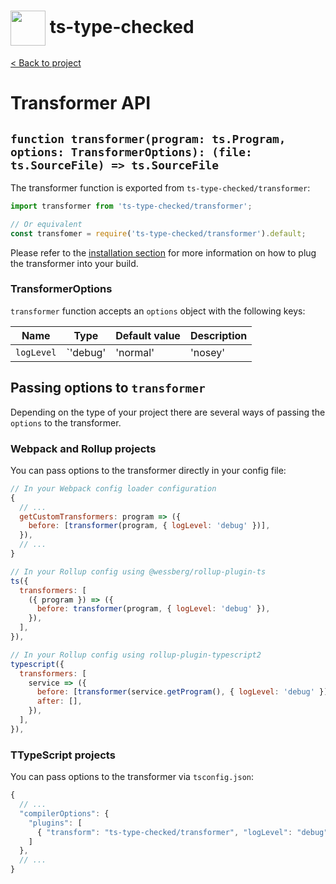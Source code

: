 <h1>
  <img height="56px" width="auto" src="https://raw.githubusercontent.com/janjakubnanista/ts-type-checked/main/res/ts-type-checked.png" align="center"/>
  <span>ts-type-checked</span>
</h1>

<a href="https://github.com/janjakubnanista/ts-type-checked">&lt; Back to project</a>

# Transformer API

## `function transformer(program: ts.Program, options: TransformerOptions): (file: ts.SourceFile) => ts.SourceFile`

The transformer function is exported from `ts-type-checked/transformer`:

```typescript
import transformer from 'ts-type-checked/transformer';

// Or equivalent
const transfomer = require('ts-type-checked/transformer').default;
```

Please refer to the [installation section](./INSTALLATION.md) for more information on how to plug the transformer into your build.

### TransformerOptions

`transformer` function accepts an `options` object with the following keys:

|Name|Type|Default value|Description|
|----|----|-------------|-----------|
|`logLevel`|`'debug' | 'normal' | 'nosey' | 'silent'`|`'normal'`|Set the verbosity of logging when transforming|

## Passing options to `transformer`

Depending on the type of your project there are several ways of passing the `options` to the transformer.

### Webpack and Rollup projects

You can pass options to the transformer directly in your config file:

```javascript
// In your Webpack config loader configuration
{
  // ...
  getCustomTransformers: program => ({
    before: [transformer(program, { logLevel: 'debug' })],
  }),
  // ...
}

// In your Rollup config using @wessberg/rollup-plugin-ts
ts({
  transformers: [
    ({ program }) => ({
      before: transformer(program, { logLevel: 'debug' }),
    }),
  ],
}),

// In your Rollup config using rollup-plugin-typescript2
typescript({
  transformers: [
    service => ({
      before: [transformer(service.getProgram(), { logLevel: 'debug' })],
      after: [],
    }),
  ],
}),
```

### TTypeScript projects

You can pass options to the transformer via `tsconfig.json`:

```javascript
{
  // ...
  "compilerOptions": {
    "plugins": [
      { "transform": "ts-type-checked/transformer", "logLevel": "debug" },
    ]
  },
  // ...
}
```